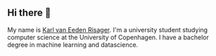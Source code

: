 <h2>Hi there 👋</h2>

My name is <a href='https://www.linkedin.com/in/karl-risager-65b55a1b6/'>Karl van Eeden Risager</a>. I'm a university student studying computer science at the University of Copenhagen. I have a bachelor degree in machine learning and datascience.



<!--
**KarlRisager/KarlRisager** is a ✨ _special_ ✨ repository because its `README.md` (this file) appears on your GitHub profile.

Here are some ideas to get you started:

- 🔭 I’m currently working on ...
- 🌱 I’m currently learning ...
- 👯 I’m looking to collaborate on ...
- 🤔 I’m looking for help with ...
- 💬 Ask me about ...
- 📫 How to reach me: ...
- 😄 Pronouns: ...
- ⚡ Fun fact: ...
-->
